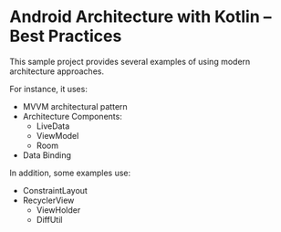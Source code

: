 # Android Architecture with Kotlin – Best Practices

This sample project provides several examples of using modern architecture approaches.

For instance, it uses:

* MVVM architectural pattern
* Architecture Components:
  * LiveData
  * ViewModel
  * Room
* Data Binding

In addition, some examples use:

* ConstraintLayout
* RecyclerView
	* ViewHolder
	* DiffUtil
